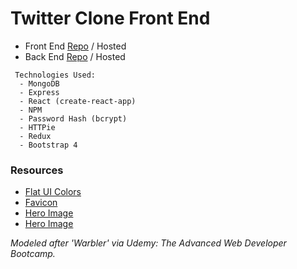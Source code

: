 # Twitter Clone Front End

- Front End [Repo](https://github.com/cwithac/twitter_clone_FE) / Hosted
- Back End [Repo](https://github.com/cwithac/twitter_clone) / Hosted


```
 Technologies Used:
  - MongoDB
  - Express
  - React (create-react-app)
  - NPM
  - Password Hash (bcrypt)
  - HTTPie
  - Redux
  - Bootstrap 4
```

### Resources

 - [Flat UI Colors](https://flatuicolors.com/palette/au)
 - [Favicon](https://www.favicon.cc/?action=icon&file_id=878886)
 - [Hero Image](https://pixabay.com/photo-3298353/)
 - [Hero Image](https://pixabay.com/photo-2942386/)

_Modeled after 'Warbler' via Udemy: The Advanced Web Developer Bootcamp._

